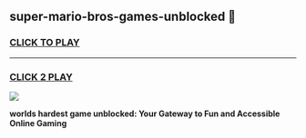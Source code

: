 
## super-mario-bros-games-unblocked 👋
<h3>
<a href="https://premium.freeplayer.one?title=super-mario-bros-games-unblocked&ref=14F">CLICK TO PLAY</a></h3>
<hr>

<h3>
<a href="https://premium.freeplayer.one?title=super-mario-bros-games-unblocked&ref=14F">CLICK 2 PLAY</a>
  
</h3>

<a href="https://premium.freeplayer.one?title=super-mario-bros-games-unblocked&ref=12F/"><img src="https://clearcache.store/games.png"></a>


**worlds hardest game unblocked: Your Gateway to Fun and Accessible Online Gaming**
